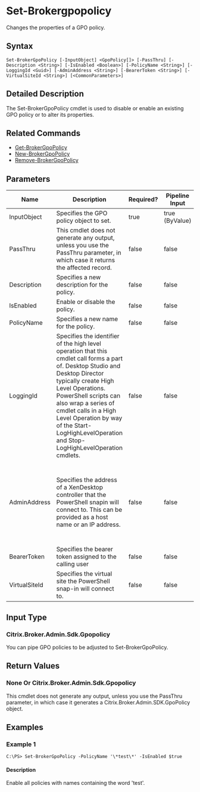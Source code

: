 ﻿
# Set-Brokergpopolicy
Changes the properties of a GPO policy.
## Syntax
```
Set-BrokerGpoPolicy [-InputObject] <GpoPolicy[]> [-PassThru] [-Description <String>] [-IsEnabled <Boolean>] [-PolicyName <String>] [-LoggingId <Guid>] [-AdminAddress <String>] [-BearerToken <String>] [-VirtualSiteId <String>] [<CommonParameters>]
```
## Detailed Description
The Set-BrokerGpoPolicy cmdlet is used to disable or enable an existing GPO policy or to alter its properties.


## Related Commands

* [Get-BrokerGpoPolicy](./Get-BrokerGpoPolicy/)
* [New-BrokerGpoPolicy](./New-BrokerGpoPolicy/)
* [Remove-BrokerGpoPolicy](./Remove-BrokerGpoPolicy/)
## Parameters
| Name   | Description | Required? | Pipeline Input | Default Value |
| --- | --- | --- | --- | --- |
| InputObject | Specifies the GPO policy object to set. | true | true (ByValue) |  |
| PassThru | This cmdlet does not generate any output, unless you use the PassThru parameter, in which case it returns the affected record. | false | false | False |
| Description | Specifies a new description for the policy. | false | false |  |
| IsEnabled | Enable or disable the policy. | false | false |  |
| PolicyName | Specifies a new name for the policy. | false | false |  |
| LoggingId | Specifies the identifier of the high level operation that this cmdlet call forms a part of. Desktop Studio and Desktop Director typically create High Level Operations. PowerShell scripts can also wrap a series of cmdlet calls in a High Level Operation by way of the Start-LogHighLevelOperation and Stop-LogHighLevelOperation cmdlets. | false | false |  |
| AdminAddress | Specifies the address of a XenDesktop controller that the PowerShell snapin will connect to. This can be provided as a host name or an IP address. | false | false | Localhost. Once a value is provided by any cmdlet, this value will become the default. |
| BearerToken | Specifies the bearer token assigned to the calling user | false | false |  |
| VirtualSiteId | Specifies the virtual site the PowerShell snap-in will connect to. | false | false |  |

## Input Type

### Citrix.Broker.Admin.Sdk.Gpopolicy
You can pipe GPO policies to be adjusted to Set-BrokerGpoPolicy.
## Return Values

### None Or Citrix.Broker.Admin.Sdk.Gpopolicy
This cmdlet does not generate any output, unless you use the PassThru parameter, in which case it generates a Citrix.Broker.Admin.SDK.GpoPolicy object.
## Examples

### Example 1
```
C:\PS> Set-BrokerGpoPolicy -PolicyName '\*test\*' -IsEnabled $true
```
#### Description
Enable all policies with names containing the word 'test'.
